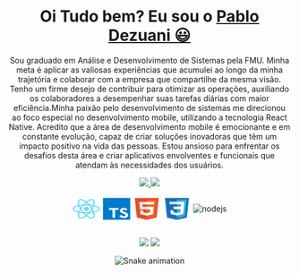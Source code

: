 <div>
  
  <h1 align="center">
    Oi Tudo bem? Eu sou o 
    <a href="https://www.linkedin.com/in/pablo-dezuani-5ab941171/">Pablo Dezuani 😃️</a>
  </h1>
  
  <p align="center">
 Sou graduado em Análise e Desenvolvimento de Sistemas pela FMU. Minha meta é aplicar as valiosas experiências que acumulei ao longo da minha trajetória e colaborar com a empresa que compartilhe da mesma visão. Tenho um firme desejo de contribuir para otimizar as operações, auxiliando os colaboradores a desempenhar suas tarefas diárias com maior eficiência.Minha paixão pelo desenvolvimento de sistemas me direcionou ao foco especial no desenvolvimento mobile, utilizando a tecnologia React Native. Acredito que a área de desenvolvimento mobile é emocionante e em constante evolução, capaz de criar soluções inovadoras que têm um impacto positivo na vida das pessoas. Estou ansioso para enfrentar os desafios desta área e criar aplicativos envolventes e funcionais que atendam às necessidades dos usuários.

 
  </p>
  

  
</div>

<div align="center">
  <a href="https://github.com/pablodezuani">
    <img height="150em" src="https://github-readme-stats.vercel.app/api?username=pablodezuani&count_private=true&include_all_commits=true&show_icons=true&theme=dracula&hide_border=false&show_owner=true"/>
    <img height="150em" src="https://github-readme-stats.vercel.app/api/top-langs/?username=pablodezuani&theme=dracula&hide_border=false&&layout=compact"/>
  </a>
</div>
<div align="center" valign="top"><br>
  <img align="center" alt="React" height="40" width="50" src="https://raw.githubusercontent.com/devicons/devicon/master/icons/react/react-original.svg">
  <img align="center" alt="Js" height="40" width="50" src="https://raw.githubusercontent.com/devicons/devicon/master/icons/typescript/typescript-plain.svg">
  <img align="center" alt="HTML" height="40" width="50" src="https://raw.githubusercontent.com/devicons/devicon/master/icons/html5/html5-original.svg">
  <img align="center" alt="CSS" height="40" width="50" src="https://raw.githubusercontent.com/devicons/devicon/master/icons/css3/css3-original.svg">
  <img align="center" alt="nodejs" height="40" width="50" src="https://cdn.worldvectorlogo.com/logos/nodejs-icon.svg">


</div><br>

<div align="center">

  <a href="https://www.linkedin.com/in/pablo-dezuani-5ab941171/" target="_blank"><img src="https://img.shields.io/badge/-LinkedIn-%230077B5?style=for-the-badge&logo=linkedin&logoColor=white" target="_blank"></a> 
  <a href="mailto:pablodezuani@gmail.com"><img src="https://img.shields.io/badge/-Gmail-%23333?style=for-the-badge&logo=gmail&logoColor=white" target="_blank"></a>
</div>

<div align="center">

  ![Snake animation](https://github.com/danielbped/danielbped/blob/output/github-contribution-grid-snake.svg)
  
</div>

<div align="center">
</div>
